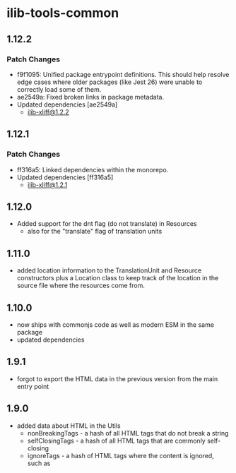 # ilib-tools-common

## 1.12.2

### Patch Changes

- f9f1095: Unified package entrypoint definitions. This should help resolve edge cases where older packages (like Jest 26) were unable to correctly load some of them.
- ae2549a: Fixed broken links in package metadata.
- Updated dependencies [ae2549a]
  - ilib-xliff@1.2.2

## 1.12.1

### Patch Changes

- ff316a5: Linked dependencies within the monorepo.
- Updated dependencies [ff316a5]
  - ilib-xliff@1.2.1

## 1.12.0

- Added support for the dnt flag (do not translate) in Resources
  - also for the "translate" flag of translation units

## 1.11.0

- added location information to the TranslationUnit and Resource constructors
  plus a Location class to keep track of the location in the source file
  where the resources come from.

## 1.10.0

- now ships with commonjs code as well as modern ESM in the same package
- updated dependencies

## 1.9.1

- forgot to export the HTML data in the previous version from the main entry point

## 1.9.0

- added data about HTML in the Utils
  - nonBreakingTags - a hash of all HTML tags that do not break a string
  - selfClosingTags - a hash of all HTML tags that are commonly self-closing
  - ignoreTags - a hash of HTML tags where the content is ignored, such as <script>
  - localizableAttributes - a hash of all tags that contain attributes which
    have localizable values

## 1.8.1

- update dependencies
- fixed a bug where the ResourceXliff.getVersion() call was documented to
  return a string, but it came out as a floating point number instead. Made
  it return the string properly.
- converted all unit tests to jest

## 1.8.0

- added parsePath() utility function which takes a template and a path
  and returns an object that maps each template parameter to a part of
  that path
  - getLocaleFromPath() is now re-implemented to use this
    function to find the locale parts of a path

## 1.7.0

- added getLines() method to tell how many lines there are in the xml file
- added support for location information of the start of each resource
  in the original file where the resource instances were read from
  - supports line and character within the line

## 1.6.0

- Added isDirty() method to the Resource class so we can see whether or
  not the resource has been modified since it was first created
  - also added clearDirty() method

## 1.5.0

- Added getVariant method to the TranslationUnit class

## 1.4.0

- Added TranslationUnit and TranslationVariant classes
- added hashKey function to the utilities
- fixed missing import for makeDirs() utility function

## 1.3.0

- Added more utility functions:
  - isEmpty - return whether or not an object is empty
  - cleanString - removing differences that are inconsequential for translation such as leading whitespace
  - makeDirs - create directories on disk
  - containsActualText - test if there is text left over after HTML and entities are stripped
  - objectMap - visitor pattern for objects

## 1.2.0

- Added formatPath and getLocaleFromPath utility function

## 1.1.0

- Added ResourceXliff class (represents an xliff file as a list of Resource instances)
- Added TranslationSet class (sets of Resources)
- Introduced some backwards compatibility support so that this library
  can be used with loctool plugins.
  - added some deprecated methods and accept some deprecated
    constructor parameters

## 1.0.0

- Initial code copied from loctool 2.18.0:
  - Resource
  - ResourceString
  - ResourceArray
  - ResourcePlural
